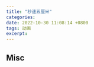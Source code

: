 ```yaml
---
title: "秒速五厘米"
categories: 
date: 2022-10-30 11:08:14 +0800
tags: 动画
excerpt: 
---
```













## Misc



